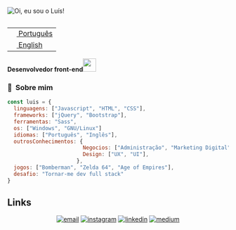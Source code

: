 ![Oi, eu sou o Luís!](https://media.giphy.com/media/7sOk16uyiARZ5iuCQt/giphy.gif)

<table align="right">
 <tr><td><a href="README.md"><img src="https://raw.githubusercontent.com/csmoore/country-flag-icons/master/country-flags-4x3-png/br.png" height="13"> Português</a></td></tr>
 <tr><td><a href="README-en.md"><img src="https://raw.githubusercontent.com/csmoore/country-flag-icons/master/country-flags-4x3-png/us.png" height="13"> English</a></td></tr>
</table>

**Desenvolvedor front-end**<img src="https://media.giphy.com/media/WUlplcMpOCEmTGBtBW/giphy.gif" width="30">

### :space_invader: &nbsp;Sobre mim

```javascript
const luis = {
  linguagens: ["Javascript", "HTML", "CSS"],
  frameworks: ["jQuery", "Bootstrap"],
  ferramentas: "Sass",
  os: ["Windows", "GNU/Linux"]
  idiomas: ["Português", "Inglês"],
  outrosConhecimentos: {
                        Negocios: ["Administração", "Marketing Digital", "SEO", "Business Intelligence"],
                        Design: ["UX", "UI"],
                      },
  jogos: ["Bomberman", "Zelda 64", "Age of Empires"],
  desafio: "Tornar-me dev full stack"
}
```

## Links

<p align="center">
  <a href="mailto:luishenrique.senko@gmail.com"><img src="https://img.icons8.com/color/96/000000/gmail.png" alt="email"/></a>
  <a href="https://www.instagram.com/luissenko.dev"><img src="https://img.icons8.com/color/96/000000/instagram-new.png" alt="instagram"/></a>
  <a href="https://www.linkedin.com/in/luis-henrique-senko/"><img src="https://img.icons8.com/color/96/000000/linkedin.png" alt="linkedin"/></a>
  <a href="https://medium.com/luissenkodev"><img src="https://img.icons8.com/color/96/000000/medium-logo.png" alt="medium"/></a>
</p>
